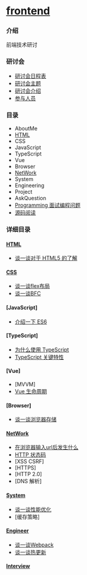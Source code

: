 # [frontend](https://github.com/jiweiyuan/frontend)


### 介绍

前端技术研讨

### 研讨会

- [研讨会日程表](./seminar/schedule.md)
- [研讨会主题](./seminar/todo.md)
- [研讨会介绍](./seminar/introduction.md)
- [参与人员](./seminar/people.md)

### 目录

- AboutMe
- [HTML](#HTML)
- CSS
- JavaScript 
- TypeScript
- Vue
- Browser
- [NetWork](#NetWork)
- System
- Engineering
- Project
- AskQuestion
- [Programming 面试编程问题](./programming/index.md)
- [源码阅读](./codes/index.md)

### 详细目录

#### [HTML](./html)

- [谈一谈对于 HTML5 的了解](./html/what-is-html5.md) 

#### [CSS](./css)

- [谈一谈flex布局](./css/what-is-flex.md)
- [谈一谈BFC](./css/what-is-bfc.md)

#### [JavaScript]

- [介绍一下 ES6](./what-is-es6.md)

#### [TypeScript]

- [为什么使用 TypeScript](./ts/why-use-ts.md)
- [TypeScript 关键特性](./ts/typescript-key-feature.md)

#### [Vue]

- [MVVM]
- [Vue 生命周期](./vue/lifecycle.md)

#### [Browser]

- [谈一谈浏览器存储](./what-is-browser-cache.md)

#### [NetWork](./network)

- [在浏览器输入url后发生什么](./network/what-happen-after-enter-a-url.md)
- [HTTP 状态码](./network/http-status-code.md)
- [XSS CSRF]
- [HTTPS]
- [HTTP 2.0]
- [DNS 解析]

#### [System](./system/)

- [谈一谈性能优化](./system/what-is-performance-optimization.md)
- [缓存策略]

#### [Engineer](./engineer)

- [谈一谈Webpack](./engineer/what-is-webpack.md)
- [谈一谈热更新](./engineer/what-is-hot-replace.md)

#### [Interview](./interview/index.md)